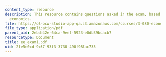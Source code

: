 ```yaml
---
content_type: resource
description: This resource contains questions asked in the exam, based on engineering
  economics.
file: https://ol-ocw-studio-app-qa.s3.amazonaws.com/courses/3-080-economic-environmental-issues-in-materials-selection-fall-2005/2fe5e0cd9c3793f33730490f987ac735_ee_exam1.pdf
file_type: application/pdf
parent_uid: 2ebde42e-64ca-9eef-5923-e0db39bcacb7
resourcetype: Document
title: ee_exam1.pdf
uid: 2fe5e0cd-9c37-93f3-3730-490f987ac735
---
```

